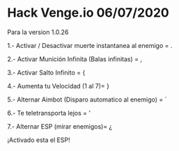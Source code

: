 # Hack Venge.io 06/07/2020

Para la version 1.0.26

1.- Activar / Desactivar muerte instantanea al enemigo = .

2.- Activar Munición Infinita (Balas infinitas) = ,

3.- Activar Salto Infinito = {

4.- Aumenta tu Velocidad (1 al 7)= }

5.- Alternar Aimbot (Disparo automatico al enemigo) = ´

6.- Te teletransporta lejos = '

7.- Alternar ESP (mirar enemigos)= ¿

¡Activado esta el ESP!
